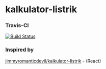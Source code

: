 # kalkulator-listrik

### Travis-CI
[![Build Status](https://travis-ci.org/januridp/kalkulator-listrik.svg?branch=master)](https://travis-ci.org/januridp/kalkulator-listrik)

### Inspired by
 [jimmyromanticdevil/kalkulator-listrik](https://github.com/jimmyromanticdevil/kalkulator-listrik) - (React)
